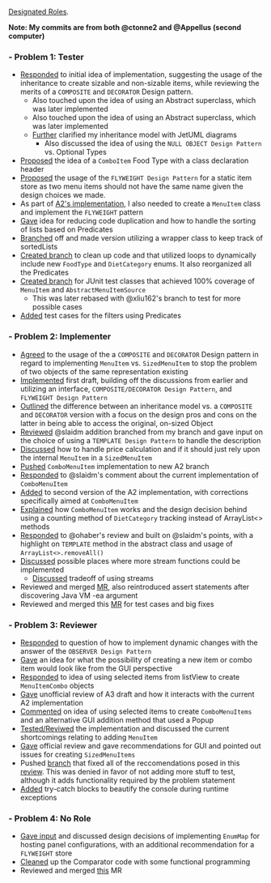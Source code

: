[Designated Roles](https://gitlab.cs.mcgill.ca/mnassif/303a7t1/-/issues/2). 

**Note: My commits are from both @ctonne2 and @Appellus (second computer)**

### - Problem 1: Tester ###
  - [Responded](https://gitlab.cs.mcgill.ca/mnassif/303a7t1/-/issues/3#note_38992) to initial idea of implementation, suggesting the usage of the inheritance to create sizable and non-sizable items, while reviewing the merits of a `COMPOSITE` and `DECORATOR` Design pattern. 
     - Also touched upon the idea of using an Abstract superclass, which was later implemented
     - Also touched upon the idea of using an Abstract superclass, which was later implemented
     - [Further](https://gitlab.cs.mcgill.ca/mnassif/303a7t1/-/issues/3#note_39080) clarified my inheritance model with JetUML diagrams
       - Also discussed the idea of using the `NULL OBJECT Design Pattern` vs. Optional Types
  - [Proposed](https://gitlab.cs.mcgill.ca/mnassif/303a7t1/-/issues/4#note_39036) the idea of a `ComboItem` Food Type with a class declaration header
  - [Proposed](https://gitlab.cs.mcgill.ca/mnassif/303a7t1/-/issues/4#note_39489) the usage of the `FLYWEIGHT Design Pattern` for a static item store as two menu items should not have the same name given the design choices we made.
  - As part of [A2's implementation](https://gitlab.cs.mcgill.ca/mnassif/303a7t1/-/commits/V1Problem2--SpecialDomainObj(Implementer--Christian)), I also needed to create a `MenuItem` class and implement the `FLYWEIGHT` pattern
  - [Gave](https://gitlab.cs.mcgill.ca/mnassif/303a7t1/-/merge_requests/1#note_41060) idea for reducing code duplication and how to handle the sorting of lists based on Predicates
  - [Branched](https://gitlab.cs.mcgill.ca/mnassif/303a7t1/-/commits/P1-OffShoot--ctonne2) off and made version utilizing a wrapper class to keep track of sortedLists
  - [Created branch](https://gitlab.cs.mcgill.ca/mnassif/303a7t1/-/issues/5#note_43564) to clean up code and that utilized loops to dynamically include new `FoodType` and `DietCategory` enums. It also reorganized all the Predicates
  - [Created branch](https://gitlab.cs.mcgill.ca/mnassif/303a7t1/-/commits/A1-Testing) for JUnit test classes that achieved 100% coverage of `MenuItem` and `AbstractMenuItemSource`
    - This was later rebased with @xliu162's branch to test for more possible cases
  - [Added](https://gitlab.cs.mcgill.ca/mnassif/303a7t1/-/merge_requests/42) test cases for the filters using Predicates


### - Problem 2: Implementer ###
  - [Agreed](https://gitlab.cs.mcgill.ca/mnassif/303a7t1/-/issues/4#note_39088) to the usage of the a `COMPOSITE` and `DECORATOR` Design pattern in regard to implementing `MenuItem` vs. `SizedMenuItem` to stop the problem of two objects of the same representation existing 
  - [Implemented](https://gitlab.cs.mcgill.ca/mnassif/303a7t1/-/tree/V1Problem2--SpecialDomainObj(Implementer--Christian)) first draft, building off the discussions from earlier and utilizing an interface, `COMPOSITE/DECORATOR Design Pattern`, and `FLYWEIGHT Design Pattern`
  - [Outlined](https://gitlab.cs.mcgill.ca/mnassif/303a7t1/-/issues/4#note_39231) the difference between an inheritance model vs. a `COMPOSITE` and `DECORATOR` version with a focus on the design pros and cons on the latter in being able to access the original, on-sized Object
  - [Reviewed](https://gitlab.cs.mcgill.ca/mnassif/303a7t1/-/issues/4#note_40141) @slaidm addition branched from my branch and gave input on the choice of using a `TEMPLATE Design Pattern` to handle the description
  - [Discussed](https://gitlab.cs.mcgill.ca/mnassif/303a7t1/-/issues/4#note_40252) how to handle price calculation and if it should just rely upon the internal `MenuItem` in a `SizedMenuItem`
  - [Pushed](https://gitlab.cs.mcgill.ca/mnassif/303a7t1/-/commits/V1Problem2--SpecialDomainObj(Implementer--SLaidman)) `ComboMenuItem` implementation to new A2 branch
  - [Responded](https://gitlab.cs.mcgill.ca/mnassif/303a7t1/-/merge_requests/3#note_40623) to @slaidm's comment about the current implementation of `ComboMenuItem`
  - [Added](https://gitlab.cs.mcgill.ca/mnassif/303a7t1/-/commits/V2_Problem2_(Implementer--SLaidman)) to second version of the A2 implementation, with corrections specifically aimed at `ComboMenuItem`
  - [Explained](https://gitlab.cs.mcgill.ca/mnassif/303a7t1/-/merge_requests/3#note_40672) how `ComboMenuItem` works and the design decision behind using a counting method of `DietCategory` tracking instead of ArrayList<> methods
  - [Responded](https://gitlab.cs.mcgill.ca/mnassif/303a7t1/-/merge_requests/3#note_40839) to @ohaber's review and built on @slaidm's points, with a highlight on `TEMPLATE` method in the abstract class and usage of `ArrayList<>.removeAll()`
  - [Discussed](https://gitlab.cs.mcgill.ca/mnassif/303a7t1/-/issues/4#note_43353) possible places where more stream functions could be implemented
    - [Discussed](https://gitlab.cs.mcgill.ca/mnassif/303a7t1/-/issues/4#note_43503) tradeoff of using streams
  - Reviewed and merged [MR](https://gitlab.cs.mcgill.ca/mnassif/303a7t1/-/merge_requests/9#note_43405), also reintroduced assert statements after discovering Java VM -ea argument
  - Reviewed and merged this [MR](https://gitlab.cs.mcgill.ca/mnassif/303a7t1/-/merge_requests/27) for test cases and big fixes 

### - Problem 3: Reviewer ###
  - [Responded](https://gitlab.cs.mcgill.ca/mnassif/303a7t1/-/issues/5#note_39228) to question of how to implement dynamic changes with the answer of the `OBSERVER Design Pattern` 
  - [Gave](https://gitlab.cs.mcgill.ca/mnassif/303a7t1/-/issues/5#note_39492) an idea for what the possibility of creating a new item or combo item would look like from the GUI perspective
  - [Responded](https://gitlab.cs.mcgill.ca/mnassif/303a7t1/-/issues/5#note_39894) to idea of using selected items from listView to create `MenuItemCombo` objects 
  - [Gave](https://gitlab.cs.mcgill.ca/mnassif/303a7t1/-/merge_requests/4#note_41008) unofficial review of A3 draft and how it interacts with the current A2 implementation
  - [Commented](https://gitlab.cs.mcgill.ca/mnassif/303a7t1/-/merge_requests/4#note_41317) on idea of using selected items to create `ComboMenuItems` and an alternative GUI addition method that used a Popup
  - [Tested/Reviwed](https://gitlab.cs.mcgill.ca/mnassif/303a7t1/-/merge_requests/4#note_41319) the implementation and discussed the current shortcomings relating to adding `MenuItem`
  - [Gave](https://gitlab.cs.mcgill.ca/mnassif/303a7t1/-/merge_requests/6#note_42220) official review and gave recommendations for GUI and pointed out issues for creating `SizedMenuItems`
  - Pushed [branch](https://gitlab.cs.mcgill.ca/mnassif/303a7t1/-/merge_requests/28) that fixed all of the reccomendations posed in this [review](https://gitlab.cs.mcgill.ca/mnassif/303a7t1/-/merge_requests/6#note_42220). This was denied in favor of not adding more stuff to test, although it adds functionality required by the problem statement
  - [Added](https://gitlab.cs.mcgill.ca/mnassif/303a7t1/-/merge_requests/40) try-catch blocks to beautify the console during runtime exceptions

### - Problem 4: No Role ###
  - [Gave input](https://gitlab.cs.mcgill.ca/mnassif/303a7t1/-/merge_requests/23#note_45174) and discussed design decisions of implementing `EnumMap` for hosting panel configurations, with an additional recommendation for a `FLYWEIGHT` store
  - [Cleaned](https://gitlab.cs.mcgill.ca/mnassif/303a7t1/-/commit/3b0106cdefc9665125570b40f186b45d5d63ed74) up the Comparator code with some functional programming
  - Reviewed and merged [this](https://gitlab.cs.mcgill.ca/mnassif/303a7t1/-/merge_requests/23) MR